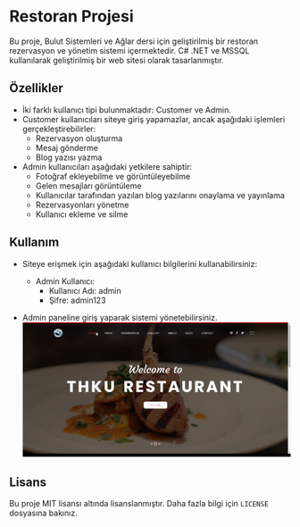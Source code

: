 # Restoran Projesi

Bu proje, Bulut Sistemleri ve Ağlar dersi için geliştirilmiş bir restoran rezervasyon ve yönetim sistemi içermektedir. C# .NET ve MSSQL kullanılarak geliştirilmiş bir web sitesi olarak tasarlanmıştır.

## Özellikler

- İki farklı kullanıcı tipi bulunmaktadır: Customer ve Admin.
- Customer kullanıcıları siteye giriş yapamazlar, ancak aşağıdaki işlemleri gerçekleştirebilirler:
  - Rezervasyon oluşturma
  - Mesaj gönderme
  - Blog yazısı yazma
- Admin kullanıcıları aşağıdaki yetkilere sahiptir:
  - Fotoğraf ekleyebilme ve görüntüleyebilme
  - Gelen mesajları görüntüleme
  - Kullanıcılar tarafından yazılan blog yazılarını onaylama ve yayınlama
  - Rezervasyonları yönetme
  - Kullanıcı ekleme ve silme

## Kullanım

- Siteye erişmek için aşağıdaki kullanıcı bilgilerini kullanabilirsiniz:

  - Admin Kullanıcı:
    - Kullanıcı Adı: admin
    - Şifre: admin123

- Admin paneline giriş yaparak sistemi yönetebilirsiniz.
  ![Restoran Projesi Ekran Görüntüsü](https://github.com/Snmzgrkn/RestaurantProject/blob/master/Ekran%20G%C3%B6r%C3%BCnt%C3%BCs%C3%BC%20(106).png)
## Lisans

Bu proje MIT lisansı altında lisanslanmıştır. Daha fazla bilgi için `LICENSE` dosyasına bakınız.




